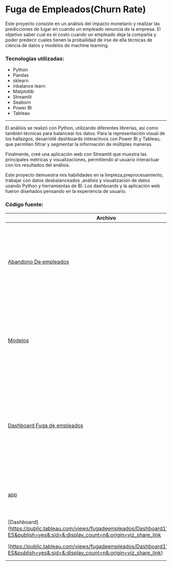 # Fuga de Empleados(Churn Rate)  

Este proyecto consiste en un análisis del impacto monetario y realizar las predicciones de lugar en cuando un empleado renuncia de la empresa. El objetivo saber cual es el costo cuando un empleado deja la compañia y poder predecir cuales tienen la probailidad de irse de ella técnicas de ciencia de datos y modelos de machine learning.  
### Tecnologías utilizadas:
- Python
- Pandas
- sklearn
- inbalance learn
- Matplotlib
- Streamlit
- Seaborn
- Power BI
- Tableau
________________________________________
El análisis se realizó con Python, utilizando diferentes librerías, asi como también técnicas para balancear los datos.
Para la representación visual de los hallazgos, desarrollé dashboards interactivos con Power BI y Tableau, que permiten filtrar y segmentar la información de múltiples maneras.    

Finalmente, creé una aplicación web con Streamlit que muestra las principales métricas y visualizaciones, permitiendo al usuario interactuar con los resultados del análisis.    

Este proyecto demuestra mis habilidades en la limpieza,preprocesamiento, trabajar con datos desbalanceados ,análisis y visualización de datos usando Python y herramientas de BI. Los dashboards y la aplicación web fueron diseñados pensando en la experiencia de usuario. 

### Código fuente: 
| Archivo | Descripción  |
|----------|-------------|
| [Abandono De empleados](https://nbviewer.org/github/luishernand/fuga_empleados/blob/main/Abandono%20de%20empleados.ipynb)  |Notebook con todo lo relacionado al business analytics, costo y las predicción de los futuros empleados en riesgo de fuga |     
| [Modelos](https://nbviewer.org/github/luishernand/fuga_empleados/blob/main/Modelos.ipynb)   | Los diferentes modelos aplicados, las técnicas para balancear los datos y la evaluación de los modelos   |  
| [Dashboard Fuga de empleados](https://github.com/luishernand/fuga_empleados/blob/main/dashboard%20fuga%20de%20empleados.pbix)   | Dashboard que contiene la visualización de los principales KPIs e impacto economico de la fuga de empleados, realizado en Power BI |
| [app](https://github.com/luishernand/fuga_empleados/blob/main/app.py)   | apps creada en streamlit con el dashboard de los KPIs y la predicción de los datos |
| [Dashboard](https://public.tableau.com/views/fugadeempleados/Dashboard1?:language=es-ES&publish=yes&:sid=&:display_count=n&:origin=viz_share_link
)https://public.tableau.com/views/fugadeempleados/Dashboard1?:language=es-ES&publish=yes&:sid=&:display_count=n&:origin=viz_share_link)   | Dashboard creado en tableau |

